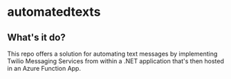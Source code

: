 # automatedtexts

## What's it do?

This repo offers a solution for automating text messages by implementing Twilio Messaging Services from within a .NET application that's then hosted in an Azure Function App. 
